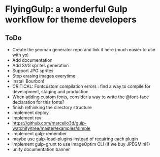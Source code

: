 # FlyingGulp: a wonderful Gulp workflow for theme developers


## ToDo

* Create the yeoman generator repo and link it here (much easier to use with yo)  
* Add documentation  
* Add SVG sprites generation  
* Support JPG sprites  
* Stop erasing images everytime  
* Install Bourbon!  
* CRITICAL: Fontcustom compilation errors : find a way to compile for development, staging and production  
* When adding custom fonts, consider a way to write the @font-face declaration for this fonts?  
* finish rethinking the directory structure 
* implement deploy  
* implement rev  
* https://github.com/marcello3d/gulp-watchify/tree/master/examples/simple  
* implement gulp-remember  
* maybe use gulp-load-plugins instead of requiring each plugin  
* implement gulp-grunt to use imageOptim CLI (if we buy JPEGMini?)  
* unify documentation banner